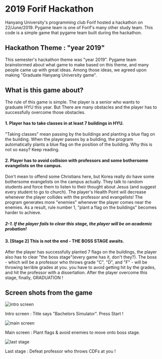 # 2019 Forif Hackathon
Hanyang University's programming club Forif hosted a hackathon on 22/June/2019. Pygame team is one of Forif's many other study team. This code is a simple game that pygame team built during the hackathon. 

## Hackathon Theme : "year 2019"
This semester's hackathon theme was "year 2019". Pygame team brainstormed about what game to make based on this theme, and many people came up with great ideas. Among those ideas, we agreed upon making "Graduate Hanyang University game".

## What is this game about? 
The rule of this game is simple. The player is a senior who wants to graduate HYU this year. But There are many obstacles and the player has to successfully overcome those obstacles.
#### 1. Player has to take classes in at least 7 buildings in HYU. 
"Taking classes" mean passing by the buildings and planting a blue flag on the building. When the player passes by a building,  the program automatically plants a blue flag on the position of the building. Why this is not so easy? Keep reading. 
#### 2. Player has to avoid collision with professors and some bothersome evangelists on the campus. 
Don't mean to offend some Christians here, but Korea really do have some bothersome evangelists on the campus actually. They talk to random students and force them to listen to their thought about Jesus (and suggest every student to go to church). The player's Health Point will decrease whenever the player collides with the professor and evangelists! The program generates more "enemies" whenever the player comes near the enemies. As a result, rule number 1, "plant a flag on the buildings" becomes harder to achieve.
##### 2-1. If the player fails to clear this stage, the player will be on academic probation!
#### 3. [Stage 2] This is not the end - THE BOSS STAGE awaits.
After the player has successfully planted 7 flags on the buildings, the player also has to clear "the boss stage"(every game has it, don't they?). The boss - which will be a professor who throws grade "C", "D", and "F" - will be throwing terrible grades at you. you have to avoid getting hit by the grades, and hit the professor with a dissertation. After the player overcome this stage, finally, GRADUATION ! 

## Screen shots from the game
![intro screen](https://lh3.googleusercontent.com/aBtok0cwFDSLN9API2MVSK-oGPUPtINEoQ_GO_gCJbNU1_f_54jYYX6idvKA2WQHMhzDRtvnoNSH "intro screen")

Intro screen : Title says "Bachelors Simulator". Press Start ! 

![main screen](https://lh3.googleusercontent.com/rAL-frn01iN-I1HB5idgabljEVIM7AfdOxVVYclFsYX068pEu38Q690PrAZScCxXZG3T9PX8ssNS "main screen")

Main screen : Plant flags & avoid enemies to move onto  boss stage. 

![last stage](https://lh3.googleusercontent.com/q4AId1lb3r6IJQmWa51rfClcAsTN1Ukm8Q7oq2RHyKkxDQt0xbxbttLq_L9E1JPJsUI8Du4gBabE "last screen")

Last stage : Defeat professor who throws CDFs at you !
